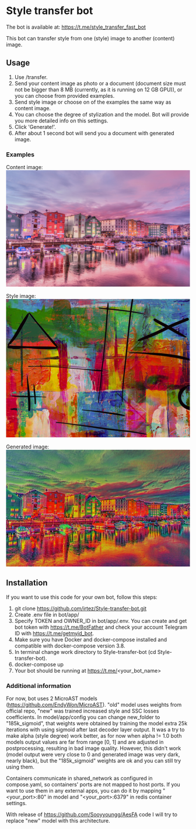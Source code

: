 # Style transfer bot
 
The bot is available at: https://t.me/style_transfer_fast_bot

This bot can transfer style from one (style) image to another (content) image.

## Usage
1. Use /transfer.
2. Send your content image as photo or a document (document size must not be bigger than 8 MB (currently, as it is running on 12 GB GPU)), or you can choose from provided examples.
3. Send style image or choose on of the examples the same way as content image.
4. You can choose the degree of stylization and the model. Bot will provide you more detailed info on this settings.
5. Click 'Generate!'.
6. After about 1 second bot will send you a document with generated image.

### Examples
Content image: ![Town by a river](bot/app/examples/content/river_town.jpg)

Style image: ![Abstart art](bot/app/examples/style/hz_che_eto.jpg)

Generated image: ![Generated](<generated examples/example1.jpg>)

## Installation
If you want to use this code for your own bot, follow this steps:

1. git clone https://github.com/irtez/Style-transfer-bot.git
2. Create .env file in bot/app/
3. Specify TOKEN and OWNER_ID in bot/app/.env. You can create and get bot token with https://t.me/BotFather and check your account Telegram ID with https://t.me/getmyid_bot.
4. Make sure you have Docker and docker-compose installed and compatible with docker-compose version 3.8.
5. In terminal change work directory to Style-transfer-bot (cd Style-transfer-bot).
6. docker-compose up
7. Your bot should be running at https://t.me/<your_bot_name>

### Additional information
For now, bot uses 2 MicroAST models (https://github.com/EndyWon/MicroAST).
"old" model uses weights from official repo, "new" was trained increased style and SSC losses coefficients.
In model/app/config you can change new_folder to "185k_sigmoid", that weights were obtained by training the model extra 25k iterations with using sigmoid after last decoder layer output. It was a try to make alpha (style degree) work better, as for now when alpha != 1.0 both models output values are far from range [0, 1] and are adjusted in postprocessing, resulting in bad image quality. However, this didn't work (model output were very close to 0 and generated image was very dark, nearly black), but the "185k_sigmoid" weights are ok and you can still try using them.
 
Containers communicate in shared_network as configured in compose.yaml, so containers' ports are not mapped to host ports. If you want to use them in any external apps, you can do it by mapping "<your_port>:80" in model and "<your_port>:6379" in redis container settings.

With release of https://github.com/Sooyyoungg/AesFA code I will try to replace "new" model with this architecture.

